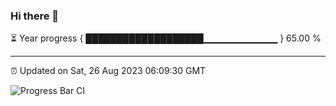 ### Hi there 👋

⏳ Year progress { ███████████████████▁▁▁▁▁▁▁▁▁▁▁ } 65.00 %

---

⏰ Updated on Sat, 26 Aug 2023 06:09:30 GMT

![Progress Bar CI](https://github.com/Shyam-Makwana/GitHub-Actions-Demo/workflows/Progress%20Bar%20CI/badge.svg)

